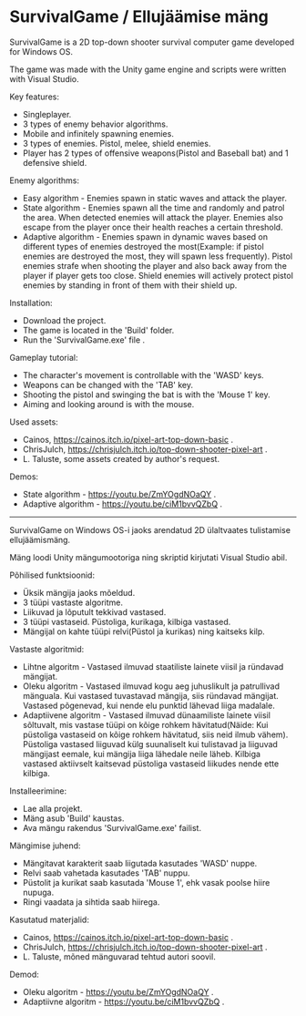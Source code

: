 # SurvivalGame / Ellujäämise mäng

SurvivalGame is a 2D top-down shooter survival computer game developed for Windows OS.

The game was made with the Unity game engine and scripts were written with Visual Studio.

Key features:
- Singleplayer.
- 3 types of enemy behavior algorithms.
- Mobile and infinitely spawning enemies.
- 3 types of enemies. Pistol, melee, shield enemies.
- Player has 2 types of offensive weapons(Pistol and Baseball bat) and 1 defensive shield.

Enemy algorithms:
- Easy algorithm - Enemies spawn in static waves and attack the player.
- State algorithm - Enemies spawn all the time and randomly and patrol the area. When detected enemies will attack the player. Enemies also escape from the player once their health reaches a certain threshold.
- Adaptive algorithm - Enemies spawn in dynamic waves based on different types of enemies destroyed the most(Example: if pistol enemies are destroyed the most, they will spawn less frequently). Pistol enemies strafe when shooting the player and also back away from the player if player gets too close. Shield enemies will actively protect pistol enemies by standing in front of them with their shield up.

Installation:
- Download the project.
- The game is located in the 'Build' folder.
- Run the 'SurvivalGame.exe' file .

Gameplay tutorial:
- The character's movement is controllable with the 'WASD' keys.
- Weapons can be changed with the 'TAB' key.
- Shooting the pistol and swinging the bat is with the 'Mouse 1' key.
- Aiming and looking around is with the mouse.

Used assets:
- Cainos, https://cainos.itch.io/pixel-art-top-down-basic .
- ChrisJulch, https://chrisjulch.itch.io/top-down-shooter-pixel-art .
- L. Taluste, some assets created by author's request.

Demos:
- State algorithm - https://youtu.be/ZmYOgdNOaQY .
- Adaptive algorithm - https://youtu.be/ciM1bvvQZbQ .

----


SurvivalGame on Windows OS-i jaoks arendatud 2D ülaltvaates tulistamise ellujäämismäng.

Mäng loodi Unity mängumootoriga ning skriptid kirjutati Visual Studio abil.

Põhilised funktsioonid:
- Üksik mängija jaoks mõeldud.
- 3 tüüpi vastaste algoritme.
- Liikuvad ja lõputult tekkivad vastased.
- 3 tüüpi vastaseid. Püstoliga, kurikaga, kilbiga vastased.
- Mängijal on kahte tüüpi relvi(Püstol ja kurikas) ning kaitseks kilp.

Vastaste algoritmid:
- Lihtne algoritm - Vastased ilmuvad staatiliste lainete viisil ja ründavad mängijat.
- Oleku algoritm - Vastased ilmuvad kogu aeg juhuslikult ja patrullivad mänguala. Kui vastased tuvastavad mängija, siis ründavad mängijat. Vastased põgenevad, kui nende elu punktid lähevad liiga madalale.
- Adaptiivene algoritm - Vastased ilmuvad dünaamiliste lainete viisil sõltuvalt, mis vastase tüüpi on kõige rohkem hävitatud(Näide: Kui püstoliga vastaseid on kõige rohkem hävitatud, siis neid ilmub vähem). Püstoliga vastased liiguvad külg suunaliselt kui tulistavad ja liiguvad mängijast eemale, kui mängija liiga lähedale neile läheb. Kilbiga vastased aktiivselt kaitsevad püstoliga vastaseid liikudes nende ette kilbiga.

Installeerimine:
- Lae alla projekt.
- Mäng asub 'Build' kaustas.
- Ava mängu rakendus 'SurvivalGame.exe' failist.

Mängimise juhend:
- Mängitavat karakterit saab liigutada kasutades 'WASD' nuppe.
- Relvi saab vahetada kasutades 'TAB' nuppu.
- Püstolit ja kurikat saab kasutada 'Mouse 1', ehk vasak poolse hiire nupuga.
- Ringi vaadata ja sihtida saab hiirega.

Kasutatud materjalid:
- Cainos, https://cainos.itch.io/pixel-art-top-down-basic .
- ChrisJulch, https://chrisjulch.itch.io/top-down-shooter-pixel-art .
- L. Taluste, mõned mänguvarad tehtud autori soovil.

Demod:
- Oleku algoritm - https://youtu.be/ZmYOgdNOaQY .
- Adaptiivne algoritm - https://youtu.be/ciM1bvvQZbQ .